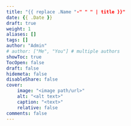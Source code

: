 ```yaml
---
title: "{{ replace .Name "-" " " | title }}"
date: {{ .Date }}
draft: true
weight: 1
aliases: []
tags: []
author: "Admin"
# author: ["Me", "You"] # multiple authors
showToc: true
TocOpen: false
draft: false
hidemeta: false
disableShare: false
cover:
    image: "<image path/url>"
    alt: "<alt text>"
    caption: "<text>"
    relative: false
comments: false
---
```


